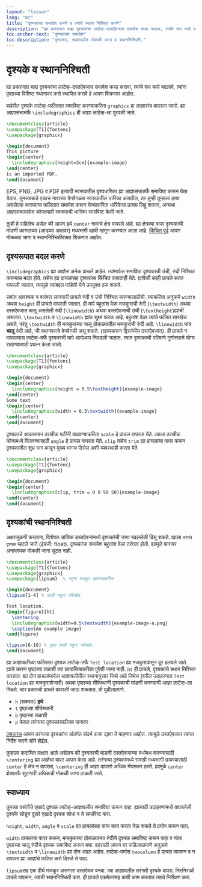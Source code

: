 ```yaml
---
layout: "lesson"
lang: "mr"
title: "दृश्यकांचा समावेश करणे व त्यांचे स्थान निश्चित करणे"
description: "ह्या प्रकरणात बाह्य दृश्यकांचा लाटेक्-दस्तऐवजात समावेश कसा करावा, त्यांचे रूप कसे बदलावे, त्यांना पृष्ठाच्या विशिष्ट स्थानावर कसे स्थापित करावे हे आपण शिकणार आहोत."
toc-anchor-text: "दृश्यकांचा समावेश"
toc-description: "दृश्यरूप, शब्दांमधील मोकळी जागा व स्थाननिश्चिती."
---
```


# दृश्यके व स्थाननिश्चिती

<span class="summary">
ह्या प्रकरणात बाह्य दृश्यकांचा लाटेक्-दस्तऐवजात समावेश कसा करावा, त्यांचे रूप कसे बदलावे, त्यांना
पृष्ठाच्या विशिष्ट स्थानावर कसे स्थापित करावे हे आपण शिकणार आहोत.
</span>

बाहेरील दृश्यके लाटेक्-फलितात समाविष्ट करण्याकरिता `graphicx` हा आज्ञासंच वापरला जातो. ह्या
आज्ञासंचातर्फे `\includegraphics` ही आज्ञा लाटेक्-ला पुरवली जाते.

```latex
\documentclass{article}
\usepackage[T1]{fontenc}
\usepackage{graphicx}

\begin{document}
This picture
\begin{center}
  \includegraphics[height=2cm]{example-image}
\end{center}
is an imported PDF.
\end{document}
```

EPS, PNG, JPG व PDF इत्यादी स्वरूपातील दृश्यधारिका ह्या आज्ञासंचातर्फे समाविष्ट करून घेता
येतात. तुमच्याकडे एकाच नावाच्या वेगवेगळ्या स्वरूपातील धारिका असतील, तर तुम्ही तुम्हाला हव्या
असलेल्या स्वरूपाचा फलितात समावेश करून घेण्याकरिता धारिकेचा प्रत्यय लिहू शकता, अन्यथा
आज्ञासंचामार्फत कोणत्याही स्वरूपाची धारिका समाविष्ट केली जाते.

तुम्ही हे पाहिलेच असेल की आपण इथे `center` नावाचे क्षेत्र वापरले आहे. ह्या क्षेत्राचा वापर
दृश्यकाची मांडणी कागदाच्या (आडव्या अक्षावर) मध्यभागी व्हावी म्हणून करण्यात आला आहे. [किंचित
पुढे](lesson-) आपण मोकळ्या जागा व स्थाननिश्चितीबाबत शिकणार आहोत.

## दृश्यरूपात बदल करणे

`\includegraphics` ह्या आज्ञेस अनेक प्राचले आहेत. त्यांमार्फत समाविष्ट दृश्यकाची उंची, रुंदी
निश्चित करण्यास मदत होते. तसेच ह्या प्राचलांसह दृश्यकास किंचित कापताही येते. ह्यांपैकी काही
प्राचले सतत वापरली जातात, त्यामुळे त्यांबद्दल माहिती घेणे उपयुक्त ठरू शकते.

सर्वात आवश्यक व वारंवार लागणारी प्राचले रुंदी व उंची निश्चित करण्यासाठीची. त्यांकरिता अनुक्रमे
`width` अथवा `height` ही प्राचले वापरली जातात. ही मापे बहुतांश वेळा मजकुराची रुंदी
(`\textwidth`) अथवा दस्तऐवजात चालू असलेली रुंदी (`\linewidth`) अथवा दस्तऐवजाची उंची
(`\textheight`)ह्यांची असतात. `\textwidth` व `\linewidth` ह्यांत सूक्ष्म फरक आहे. बहुतांश
वेळा त्यांचे फलित सारखेच असते, परंतु `\textwidth` ही मजकुराच्या चालू ठोकळ्यातील मजकुराची रुंदी
आहे. `\linewidth` मात्र **चालू** रुंदी आहे, जी स्थानपरत्वे वेगवेगळी असू शकते. (खासकरून द्विस्तंभीय
दस्तऐवजांत). ही प्राचले न वापरल्यास लाटेक्-तर्फे दृश्यकाची मापे आपोआप निवडली जातात. त्यात
दृश्यकाची परिमाणे गुणोत्तराने योग्य राखण्यासाठी प्रयत्न केला जातो.

```latex
\documentclass{article}
\usepackage[T1]{fontenc}
\usepackage{graphicx}

\begin{document}
\begin{center}
  \includegraphics[height = 0.5\textheight]{example-image}
\end{center}
Some text
\begin{center}
  \includegraphics[width = 0.5\textwidth]{example-image}
\end{center}
\end{document}
```
दृश्यकाचे आकारमान ठरावीक पटींनी वाढवण्याकरिता `scale` हे प्राचल वापरता येते. त्याला ठरावीक
कोनामध्ये फिरवण्यासाठी `angle` हे प्राचल वापरता येते. `clip` तसेच `trim` ह्या प्राचलांचा
वापर करून दृश्यकातील शुभ्र भाग कापून मुख्य भागच दिसेल अशी व्यवस्थाही करता येतेे.

```latex
\documentclass{article}
\usepackage[T1]{fontenc}
\usepackage{graphicx}

\begin{document}
\begin{center}
  \includegraphics[clip, trim = 0 0 50 50]{example-image}
\end{center}
\end{document}
```

## दृश्यकांची स्थाननिश्चिती

अक्षरजुळणी करताना, विशेषतः तांत्रिक दस्तऐवजांमध्ये दृश्यकांची जागा बदललेली दिसू शकते.
ह्याला `तरंगते दृश्यक` म्हटले जाते (इंग्रजी: float). दृश्यकांचा समावेश बहुतांश वेळा तरंगता
होतो. ह्यामुळे पानावर अनावश्यक मोकळी जागा सुटत नाही.

```latex
\documentclass{article}
\usepackage[T1]{fontenc}
\usepackage{graphicx}
\usepackage{lipsum}  % नमुना मजकूर छापण्याकरिता

\begin{document}
\lipsum[1-4] % काही नमुना परिच्छेद

Test location.
\begin{figure}[ht]
  \centering
  \includegraphics[width=0.5\textwidth]{example-image-a.png}
  \caption{An example image}
\end{figure}

\lipsum[6-10] % पुन्हा काही नमुना परिच्छेद
\end{document}
```

ह्या आज्ञावलीच्या फलितात दृश्यक लाटेक्-तर्फे `Test location` ह्या मजकुरापासून दूर हलवले
जाते. ह्याचे कारण पृष्ठाच्या तळाशी त्या छायाचित्राकरिता पुरेशी जागा नाही. `ht` ही प्राचले,
दृश्यकाचे स्थान निश्चित करतात. ह्या दोन प्राचलांमार्फत आज्ञावलीतील स्थानानुसार जिथे आहे तिथेच
(वरील उदाहरणात `Test location` ह्या मजकुराशेजारी) अथवा पृष्ठाच्या शीर्षस्थानी दृश्यकाची
मांडणी करण्याची आज्ञा लाटेक्-ला मिळते. चार प्रकारची प्राचले वापरली जाऊ शकतात. ती
पुढीलप्रमाणे.

- `h` (शक्यतः) **इथे**
- `t` पृष्ठाच्या शीर्षस्थानी
- `b` पृष्ठाच्या तळाशी
- `p` केवळ तरंगत्या दृश्यकांसाठीच्या पानावर

[लवकरच](lesson-09) आपण तरंगत्या दृश्यकांना अंतर्गत संदर्भ कसा द्यावा ते पाहणार आहोत. त्यामुळे
दस्तऐवजात त्यांचा निर्देश करणे सोपे होईल.

तुम्हाला कदाचित लक्षात आले असेलच की दृश्यकाची मांडणी दस्तऐवजाच्या मधोमध करण्यासाठी
`\centering` ह्या आज्ञेचा वापर आपण केला आहे. तरंगत्या दृश्यकांमध्ये सामग्री मध्यभागी
छापण्यासाठी `center` हे क्षेत्र न वापरता, `\centering` ही आज्ञा वापरणे अधिक श्रेयस्कर
ठरते. ह्यामुळे `center` क्षेत्रातर्फे सुटणारी अधिकची मोकळी जागा टाळली जाते.

## स्वाध्याय

तुमच्या पसंतीचे एखादे दृश्यक लाटेक्-आज्ञावलीत समाविष्ट करून पाहा. ह्यासाठी उदाहरणांमध्ये वापरलेली
दृश्यके सोडून दुसरे एखादे दृश्यक शोधा व ते समाविष्ट करा.


`height`, `width`, `angle` व `scale` ह्या प्राचलांसह काय काय करता येऊ शकते ते प्रयोग
करून पाहा.

`width` प्राचलाचा वापर करून, मजकुराच्या ठोकळ्याच्या रुंदीचे दृश्यक समाविष्ट करून पाहा व नंतर
पृष्ठाच्या चालू रुंदीचे दृश्यक समाविष्ट करून बघा. ह्यासाठी आपण वर पाहिल्याप्रमाणे अनुक्रमे
`\textwidth` व `\linewidth` ह्या दोन आज्ञा आहेत. लाटेक्-वर्गास `twocolumn` हे प्राचल
वापरून व न वापरता ह्या आज्ञांचे फलित कसे दिसते ते पाहा.

`lipsum`सह एक दीर्घ मजकूर असणारा दस्तऐवज बनवा. त्या आज्ञावलीत तरंगती दृश्यके
वापरा. निरनिराळी प्राचले वापरून, त्यांची स्थाननिश्चिती करा. ही प्राचले एकमेकांसह कशी काम
करतात त्याचे निरीक्षण करा.
